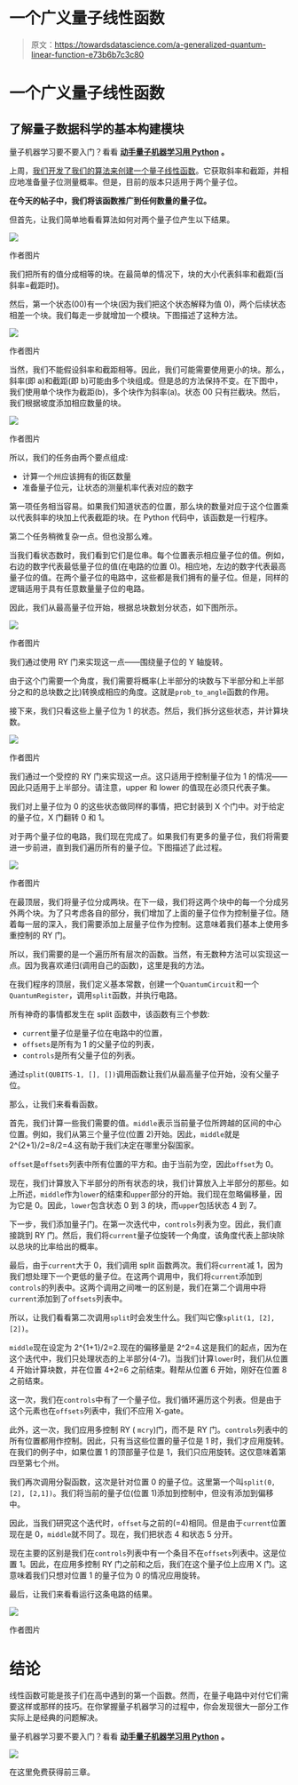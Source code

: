 # 一个广义量子线性函数

> 原文：<https://towardsdatascience.com/a-generalized-quantum-linear-function-e73b6b7c3c80>

# 一个广义量子线性函数

## 了解量子数据科学的基本构建模块

量子机器学习要不要入门？看看 [**动手量子机器学习用 Python**](https://www.pyqml.com/page?ref=medium_genlin&dest=/) **。**

上周，[我们开发了我们的算法来创建一个量子线性函数](/towards-a-generalized-quantum-linear-function-f682d572ee19)。它获取斜率和截距，并相应地准备量子位测量概率。但是，目前的版本只适用于两个量子位。

**在今天的帖子中，我们将该函数推广到任何数量的量子位。**

但首先，让我们简单地看看算法如何对两个量子位产生以下结果。

![](img/51e2a8fd87843cb3d47473f1fc4ae7f8.png)

作者图片

我们把所有的值分成相等的块。在最简单的情况下，块的大小代表斜率和截距(当斜率=截距时)。

然后，第一个状态(00)有一个块(因为我们把这个状态解释为值 0)，两个后续状态相差一个块。我们每走一步就增加一个模块。下图描述了这种方法。

![](img/271e988d05b6c15c490551c42e5053de.png)

作者图片

当然，我们不能假设斜率和截距相等。因此，我们可能需要使用更小的块。那么，斜率(即 a)和截距(即 b)可能由多个块组成。但是总的方法保持不变。在下图中，我们使用单个块作为截距(b)，多个块作为斜率(a)。状态 00 只有拦截块。然后，我们根据坡度添加相应数量的块。

![](img/b0d2937d8ae161cff504e0e03c57381d.png)

作者图片

所以，我们的任务由两个要点组成:

*   计算一个州应该拥有的街区数量
*   准备量子位元，让状态的测量机率代表对应的数字

第一项任务相当容易。如果我们知道状态的位置，那么块的数量对应于这个位置乘以代表斜率的块加上代表截距的块。在 Python 代码中，该函数是一行程序。

第二个任务稍微复杂一点。但也没那么难。

当我们看状态数时，我们看到它们是位串。每个位置表示相应量子位的值。例如，右边的数字代表最低量子位的值(在电路的位置 0)。相应地，左边的数字代表最高量子位的值。在两个量子位的电路中，这些都是我们拥有的量子位。但是，同样的逻辑适用于具有任意数量量子位的电路。

因此，我们从最高量子位开始，根据总块数划分状态，如下图所示。

![](img/3940f408067ec3f7795549798ea19dd3.png)

作者图片

我们通过使用 RY 门来实现这一点——围绕量子位的 Y 轴旋转。

由于这个门需要一个角度，我们需要将概率(上半部分的块数与下半部分和上半部分之和的总块数之比)转换成相应的角度。这就是`prob_to_angle`函数的作用。

接下来，我们只看这些上量子位为 1 的状态。然后，我们拆分这些状态，并计算块数。

![](img/e9580745aabc55b060d3254765bfabb5.png)

作者图片

我们通过一个受控的 RY 门来实现这一点。这只适用于控制量子位为 1 的情况——因此只适用于上半部分。请注意，upper 和 lower 的值现在必须只代表子集。

我们对上量子位为 0 的这些状态做同样的事情，把它封装到 X 个门中。对于给定的量子位，X 门翻转 0 和 1。

对于两个量子位的电路，我们现在完成了。如果我们有更多的量子位，我们将需要进一步前进，直到我们遍历所有的量子位。下图描述了此过程。

![](img/1d422bdc0cdc88ff1e19a6f436e58497.png)

作者图片

在最顶层，我们将量子位分成两块。在下一级，我们将这两个块中的每一个分成另外两个块。为了只考虑各自的部分，我们增加了上面的量子位作为控制量子位。随着每一层的深入，我们需要添加上层量子位作为控制。这意味着我们基本上使用多重控制的 RY 门。

所以，我们需要的是一个遍历所有层次的函数。当然，有无数种方法可以实现这一点。因为我喜欢递归(调用自己的函数)，这里是我的方法。

在我们程序的顶层，我们定义基本常数，创建一个`QuantumCircuit`和一个`QuantumRegister`，调用`split`函数，并执行电路。

所有神奇的事情都发生在 split 函数中，该函数有三个参数:

*   `current`量子位是量子位在电路中的位置，
*   `offsets`是所有为 1 的父量子位的列表，
*   `controls`是所有父量子位的列表。

通过`split(QUBITS-1, [], [])`调用函数让我们从最高量子位开始，没有父量子位。

那么，让我们来看看函数。

首先，我们计算一些我们需要的值。`middle`表示当前量子位所跨越的区间的中心位置。例如，我们从第三个量子位(位置 2)开始。因此，`middle`就是 2^{2+1}/2=8/2=4.这有助于我们决定在哪里分裂国家。

`offset`是`offsets`列表中所有位置的平方和。由于当前为空，因此`offset`为 0。

现在，我们计算放入下半部分的所有状态的块，我们计算放入上半部分的那些。如上所述，`middle`作为`lower`的结束和`upper`部分的开始。我们现在忽略偏移量，因为它是 0。因此，`lower`包含状态 0 到 3 的块，而`upper`包括状态 4 到 7。

下一步，我们添加量子门。在第一次迭代中，`controls`列表为空。因此，我们直接跳到 RY 门。然后，我们将`current`量子位旋转一个角度，该角度代表上部块除以总块的比率给出的概率。

最后，由于`current`大于 0，我们调用 split 函数两次。我们将`current`减 1，因为我们想处理下一个更低的量子位。在这两个调用中，我们将`current`添加到`controls`的列表中。这两个调用之间唯一的区别是，我们在第二个调用中将`current`添加到了`offsets`列表中。

所以，让我们看看第二次调用`split`时会发生什么。我们叫它像`split(1, [2], [2])`。

`middle`现在设定为 2^{1+1}/2=2.现在的偏移量是 2^2=4.这是我们的起点，因为在这个迭代中，我们只处理状态的上半部分(4-7)。当我们计算`lower`时，我们从位置 4 开始计算块数，并在位置 4+2=6 之前结束。鞋帮从位置 6 开始，刚好在位置 8 之前结束。

这一次，我们在`controls`中有了一个量子位。我们循环遍历这个列表。但是由于这个元素也在`offsets`列表中，我们不应用 X-gate。

此外，这一次，我们应用多控制 RY ( `mcry`)门，而不是 RY 门。`controls`列表中的所有位置都用作控制。因此，只有当这些位置的量子位是 1 时，我们才应用旋转。在我们的例子中，如果位置 1 的顶部量子位是 1，我们只应用旋转。这仅意味着第四至第七个州。

我们再次调用分裂函数，这次是针对位置 0 的量子位。这里第一个叫`split(0,[2], [2,1])`。我们将当前的量子位(位置 1)添加到控制中，但没有添加到偏移中。

因此，当我们研究这个迭代时，`offset`与之前的(=4)相同。但是由于`current`位置现在是 0，`middle`就不同了。现在，我们把状态 4 和状态 5 分开。

现在主要的区别是我们在`controls`列表中有一个条目不在`offsets`列表中。这是位置 1。因此，在应用多控制 RY 门之前和之后，我们在这个量子位上应用 X 门。这意味着我们只想对位置 1 的量子位为 0 的情况应用旋转。

最后，让我们来看看运行这条电路的结果。

![](img/5a92a4327b1855304833e692cf20abb5.png)

作者图片

# 结论

线性函数可能是孩子们在高中遇到的第一个函数。然而，在量子电路中对付它们需要这样或那样的技巧。在你掌握量子机器学习的过程中，你会发现很大一部分工作实际上是经典的问题解决。

量子机器学习要不要入门？看看 [**动手量子机器学习用 Python**](https://www.pyqml.com/page?ref=medium_genlin&dest=/) **。**

![](img/c3892c668b9d47f57e47f1e6d80af7b6.png)

在这里免费获得前三章。